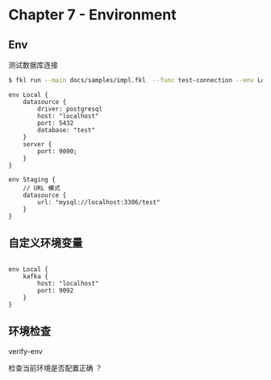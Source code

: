 # Chapter 7 - Environment

## Env

测试数据库连接

```bash
$ fkl run --main docs/samples/impl.fkl  --func test-connection --env Local
```

```feakin
env Local {
    datasource {
        driver: postgresql
        host: "localhost"
        port: 5432
        database: "test"
    }
    server {
        port: 9090;
    }
}

env Staging {
    // URL 模式
    datasource {
        url: "mysql://localhost:3306/test"
    }
}
```

## 自定义环境变量

```feakin

env Local {
    kafka {
        host: "localhost"
        port: 9092
    }
}
```

## 环境检查

verify-env

检查当前环境是否配置正确 ？

```bash

```
